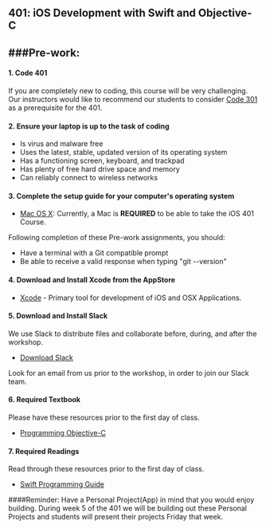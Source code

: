 
401: iOS Development with Swift and Objective-C
-----------------------

###Pre-work:
------------

#### 1. Code 401
If you are completely new to coding, this course will be very challenging. Our instructors would like to recommend our students to consider [Code 301](https://www.codefellows.org/courses/code-301/intermediate-software-development) as a prerequisite for the 401.

#### 2. Ensure your laptop is up to the task of coding

  - Is virus and malware free
  - Uses the latest, stable, updated version of its operating system
  - Has a functioning screen, keyboard, and trackpad
  - Has plenty of free hard drive space and memory
  - Can reliably connect to wireless networks

#### 3. Complete the setup guide for your computer's operating system

  - [Mac OS X](os-setup.md): Currently, a Mac is **REQUIRED** to be able to take the iOS 401 Course.

Following completion of these Pre-work assignments, you should:
 - Have a terminal with a Git compatible prompt
 - Be able to receive a valid response when typing "git --version"

#### 4. Download and Install Xcode from the AppStore
 - [Xcode](https://itunes.apple.com/us/app/xcode/id497799835?ls=1&mt=12) - Primary tool for development of iOS and OSX Applications. 

#### 5. Download and Install Slack

We use Slack to distribute files and collaborate before, during, and after the workshop.

  - [Download Slack](https://slack.com/downloads)

Look for an email from us prior to the workshop, in order to join our Slack team.

#### 6. Required Textbook
Please have these resources prior to the first day of class.

   - [Programming Objective-C](http://www.amazon.com/Programming-Objective-C-Edition-Developers-Library/dp/0321967607)

#### 7. Required Readings
Read through these resources prior to the first day of class.

   - [Swift Programming Guide](https://developer.apple.com/library/ios/documentation/Swift/Conceptual/Swift_Programming_Language/index.html)

####Reminder:
Have a Personal Project(App) in mind that you would enjoy building. During week 5 of the 401 we will be building out these Personal Projects and students will present their projects Friday that week.
